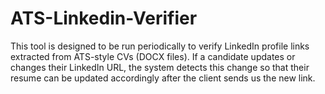 # ATS-Linkedin-Verifier
This tool is designed to be run periodically to verify LinkedIn profile links extracted from ATS-style CVs (DOCX files). If a candidate updates or changes their LinkedIn URL, the system detects this change so that their resume can be updated accordingly after the client sends us the new link.
